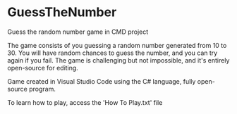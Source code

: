 # GuessTheNumber
Guess the random number game in CMD project



The game consists of you guessing a random number generated from 10 to 30. You will have random chances to guess the number, and you can try again if you fail. The game is challenging but not impossible, and it's entirely open-source for editing.


Game created in Visual Studio Code using the C# language, fully open-source program.


To learn how to play, access the 'How To Play.txt' file
